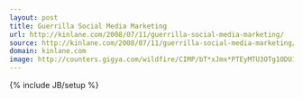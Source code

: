 ```yaml
---
layout: post
title: Guerrilla Social Media Marketing
url: http://kinlane.com/2008/07/11/guerrilla-social-media-marketing/
source: http://kinlane.com/2008/07/11/guerrilla-social-media-marketing/
domain: kinlane.com
image: http://counters.gigya.com/wildfire/CIMP/bT*xJmx*PTEyMTU3OTg1ODU1NTQmcHQ9MTIxNTc5ODU5NTU1NiZwPTEwMTkxJmQ9Jm49Jmc9Mg==.jpg
---
```

{% include JB/setup %}<p></div><img style="visibility: hidden; width: 0px; height: 0px;" src="http://counters.gigya.com/wildfire/CIMP/bT*xJmx*PTEyMTU3OTg1ODU1NTQmcHQ9MTIxNTc5ODU5NTU1NiZwPTEwMTkxJmQ9Jm49Jmc9Mg==.jpg" border="0" width="0" height="0" /></p>
